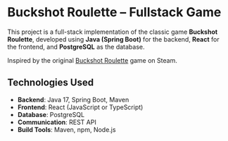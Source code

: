 # Buckshot Roulette – Fullstack Game

This project is a full-stack implementation of the classic game **Buckshot Roulette**, developed using **Java (Spring Boot)** for the backend, **React** for the frontend, and **PostgreSQL** as the database.

Inspired by the original [Buckshot Roulette](https://store.steampowered.com/app/2835570/Buckshot_Roulette/) game on Steam.

## Technologies Used

- **Backend**: Java 17, Spring Boot, Maven
- **Frontend**: React (JavaScript or TypeScript)
- **Database**: PostgreSQL
- **Communication**: REST API
- **Build Tools**: Maven, npm, Node.js